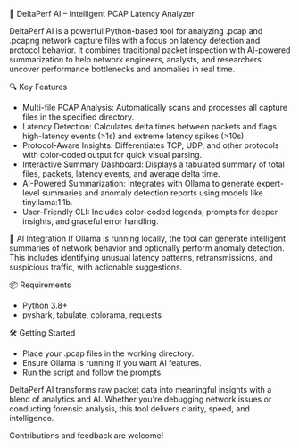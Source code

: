 🚀 DeltaPerf AI – Intelligent PCAP Latency Analyzer

DeltaPerf AI is a powerful Python-based tool for analyzing .pcap and .pcapng network capture files with a focus on latency detection and protocol behavior. It combines traditional packet inspection with AI-powered summarization to help network engineers, analysts, and researchers uncover performance bottlenecks and anomalies in real time.

🔍 Key Features
- Multi-file PCAP Analysis: Automatically scans and processes all capture files in the specified directory.
- Latency Detection: Calculates delta times between packets and flags high-latency events (>1s) and extreme latency spikes (>10s).
- Protocol-Aware Insights: Differentiates TCP, UDP, and other protocols with color-coded output for quick visual parsing.
- Interactive Summary Dashboard: Displays a tabulated summary of total files, packets, latency events, and average delta time.
- AI-Powered Summarization: Integrates with Ollama to generate expert-level summaries and anomaly detection reports using models like tinyllama:1.1b.
- User-Friendly CLI: Includes color-coded legends, prompts for deeper insights, and graceful error handling.

🧠 AI Integration
If Ollama is running locally, the tool can generate intelligent summaries of network behavior and optionally perform anomaly detection. This includes identifying unusual latency patterns, retransmissions, and suspicious traffic, with actionable suggestions.

📦 Requirements
- Python 3.8+
- pyshark, tabulate, colorama, requests

🛠️ Getting Started
- Place your .pcap files in the working directory.
- Ensure Ollama is running if you want AI features.
- Run the script and follow the prompts.

DeltaPerf AI transforms raw packet data into meaningful insights with a blend of analytics and AI. Whether you're debugging network issues or conducting forensic analysis, this tool delivers clarity, speed, and intelligence.

Contributions and feedback are welcome!
